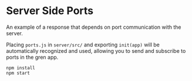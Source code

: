 # Server Side Ports

An example of a response that depends on port communication with the server.

Placing `ports.js` in `server/src/` and exporting `init(app)` will be automatically recognized and used,
allowing you to send and subscribe to ports in the gren app.

```
npm install
npm start
```
